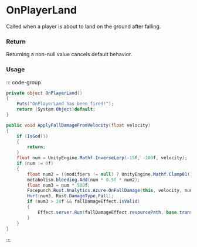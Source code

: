 # OnPlayerLand
<Badge type="info" text="Player"/><Badge type="danger" text="Carbon Compatible"/><Badge type="warning" text="Oxide Compatible"/>
Called when a player is about to land on the ground after falling.

### Return
Returning a non-null value cancels default behavior.

### Usage
::: code-group
```csharp [Example]
private object OnPlayerLand()
{
	Puts("OnPlayerLand has been fired!");
	return (System.Object)default;
}
```
```csharp [Source — Assembly-CSharp @ BasePlayer]
public void ApplyFallDamageFromVelocity(float velocity)
{
	if (IsGod())
	{
		return;
	}
	float num = UnityEngine.Mathf.InverseLerp(-15f, -100f, velocity);
	if (num != 0f)
	{
		float num2 = ((modifiers != null) ? UnityEngine.Mathf.Clamp01(1f - modifiers.GetValue(Modifier.ModifierType.Clotting)) : 1f);
		metabolism.bleeding.Add(num * 0.5f * num2);
		float num3 = num * 500f;
		Facepunch.Rust.Analytics.Azure.OnFallDamage(this, velocity, num3);
		Hurt(num3, Rust.DamageType.Fall);
		if (num3 > 20f && fallDamageEffect.isValid)
		{
			Effect.server.Run(fallDamageEffect.resourcePath, base.transform.position, UnityEngine.Vector3.zero);
		}
	}
}

```
:::
